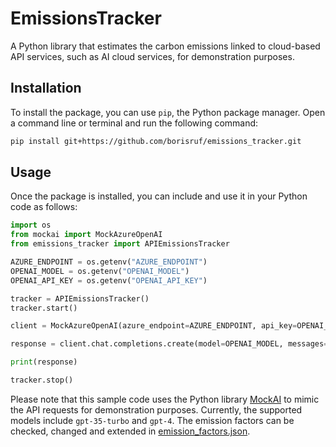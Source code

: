 # EmissionsTracker
A Python library that estimates the carbon emissions linked to cloud-based API services, such as AI cloud services, for demonstration purposes.

## Installation

To install the package, you can use `pip`, the Python package manager. Open a command line or terminal and run the following command:

```bash
pip install git+https://github.com/borisruf/emissions_tracker.git
```

## Usage

Once the package is installed, you can include and use it in your Python code as follows:

```python
import os
from mockai import MockAzureOpenAI
from emissions_tracker import APIEmissionsTracker

AZURE_ENDPOINT = os.getenv("AZURE_ENDPOINT")
OPENAI_MODEL = os.getenv("OPENAI_MODEL")
OPENAI_API_KEY = os.getenv("OPENAI_API_KEY")

tracker = APIEmissionsTracker()
tracker.start()

client = MockAzureOpenAI(azure_endpoint=AZURE_ENDPOINT, api_key=OPENAI_API_KEY)

response = client.chat.completions.create(model=OPENAI_MODEL, messages=[{"role": "system", "content": "What is the origin of the Olympic Games?"}])

print(response)

tracker.stop()
```

Please note that this sample code uses the Python library [MockAI](https://github.com/borisruf/mockai/) to mimic the API requests for demonstration purposes. Currently, the supported models include `gpt-35-turbo` and `gpt-4`. The emission factors can be checked, changed and extended in [emission_factors.json](https://github.com/borisruf/mockai/blob/main/emissions_tracker/emission_factors.json).
